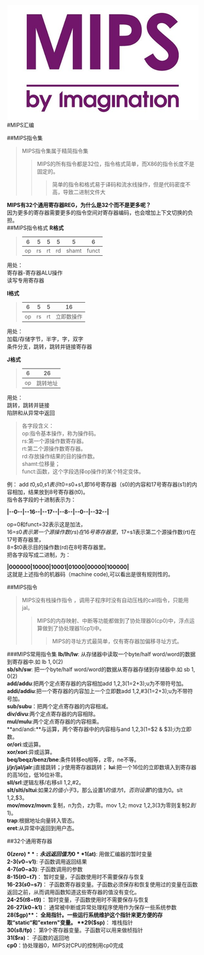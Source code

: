 ![mips](./res/oSmmt1X.jpg)
#MIPS汇编

##MIPS指令集
>MIPS指令集属于精简指令集  
>>MIPS的所有指令都是32位，指令格式简单，而X86的指令长度不是固定的。  
>>>简单的指令和格式易于译码和流水线操作，但是代码密度不高，导致二进制文件大  

**MIPS有32个通用寄存器REG，为什么是32个而不是更多呢？**  
因为更多的寄存器需要更多的指令空间对寄存器编码，也会增加上下文切换的负担。  
##MIPS指令格式
**R格式**   
  
>|6|5|5|5|5|6|  
>|------|----|----|---|------|-----|    
>| op | rs | rt | rd | shamt | funct |    
    

用处：  
寄存器-寄存器ALU操作  
读写专用寄存器   
 
**I格式**  
    
> | 6 | 5 | 5 | 16 |   
> |------|----|-------|-----------|   
> | op | rs | rt | 立即数操作 |     
 
 
用处：     
加载/存储字节，半字，字，双字  
条件分支，跳转，跳转并链接寄存器  

**J格式**   

>| 6 | 26 |   
>|------|----|     
>|  op   | 跳转地址 |    
  

用处：  
跳转，跳转并链接  
陷阱和从异常中返回   

> 各字段含义：  
> op:指令基本操作，称为操作码。  
> rs:第一个源操作数寄存器。  
> rt:第二个源操作数寄存器。  
> rd:存放操作结果的目的操作数。  
> shamt:位移量；  
> funct:函数，这个字段选择op操作的某个特定变体。    

例：
add $t0,$s0,$s1  
表示$t0=$s0+$s1,即16号寄存器（s0)的内容和17号寄存器(s1)的内容相加，结果放到8号寄存器(t0)。  
指令各字段的十进制表示为：  

**|--0--|--16--|--17--|--8--|--0--|--32--|**   

op=0和funct=32表示这是加法，  
16=$s0表示第一个源操作数(rs)在16号寄存器里，  
17=$s1表示第二个源操作数(rt)在17号寄存器里，  
8=$t0表示目的操作数(rd)在8号寄存器里。  
把各字段写成二进制，为：  

**|000000|10000|10001|01000|00000|100000|**  
这就是上述指令的机器码（machine code),可以看出是很有规则性的。  

##MIPS指令
>MIPS没有栈操作指令 ，调用子程序时没有自动压栈的call指令，只能用jal。  
>>MIPS的内存映射、中断等功能都做到了协处理器0(cp0)中，浮点运算做到了协处理器1(cp1)中。
>>>MIPS的寻址方式最简单，仅有寄存器加偏移寻址方式。  

###MIPS常用指令集
**lb/lh/lw**: 从存储器中读取一个byte/half word/word的数据到寄存器中.如 lb $1, 0($2)  
**sb/sh/sw**: 把一个byte/half word/word的数据从寄存器存储到存储器中.如 sb $1, 0($2)  
**add/addu**:把两个定点寄存器的内容相加add $1,$2,$3($1=$2+$3);u为不带符号加。  
**addi/addiu**:把一个寄存器的内容加上一个立即数add $1,$2,#3($1=$2+3);u为不带符号加。  
**sub/subu**：把两个定点寄存器的内容相减。  
**div/divu**:两个定点寄存器的内容相除。  
**mul/mulu**:两个定点寄存器的内容相乘。  
**and/andi:**与运算，两个寄存器中的内容相与and $1,$2,$3($1=$2 & $3);i为立即数。  
**or/ori**:或运算。  
**xor/xori**:异或运算。  
**beq/beqz/benz/bne**:条件转移eq相等，z零，ne不等。  
**j/jr/jal/jalr**:j直接跳转；jr使用寄存器跳转；
**lui**:把一个16位的立即数填入到寄存器的高16位，低16位补零。  
**sll/srl**:逻辑左移/右移sll $1,$2,#2。  
**slt/slti/sltui**:如果$2的值小于$3，那么设置$1的值为1，否则设置$1的值为0。slt $1,$2,$3。  
**mov/movz/movn**:复制，n为负，z为零。mov $1,$2; movz $1,$2,$3($3为零则复制$2到$1)。  
**trap**:根据地址向量转入管态。  
**eret**:从异常中返回到用户态。  

##32个通用寄存器

**0($zero)**: 永远返回值为0   
**1($at)**:  用做汇编器的暂时变量   
**2-3($v0-$v1)**: 子函数调用返回结果   
**4-7($a0-$a3)**: 子函数调用的参数   
**8-15($t0-$t7)**： 暂时变量，子函数使用时不需要保存与恢复  
**16-23($s0-$s7)**： 子函数寄存器变量。子函数必须保存和恢复使用过的变量在函数返回之前，从而调用函数知道这些寄存器的值没有变化。    
**24-25($t8-$t9)**： 暂时变量，子函数使用时不需要保存与恢复  
**26-27($k0-$k1)**： 通常被中断或异常处理程序使用作为保存一些系统参数   
**28($gp)**： 全局指针。一些运行系统维护这个指针来更方便的存取“static“和”extern"变量。   
**29($sp)**： 堆栈指针   
**30($s8/$fp)**： 第9个寄存器变量。子函数可以用来做桢指针  
**31($ra)**： 子函数的返回地  
**cp0**：协处理器0，MIPS对CPU的控制用cp0完成  
